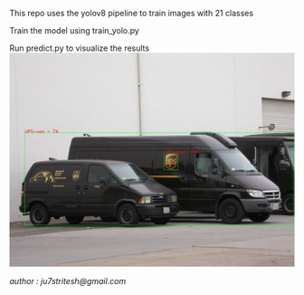 This repo uses the yolov8 pipeline to train images with 21 classes

Train the model using train_yolo.py

Run predict.py to visualize the results![UPS.jpg](Results%2FUPS.jpg)

_author : ju7stritesh@gmail.com_